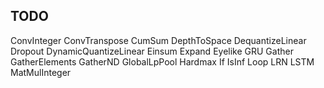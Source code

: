 ## TODO

ConvInteger
ConvTranspose
CumSum
DepthToSpace
DequantizeLinear
Dropout
DynamicQuantizeLinear
Einsum
Expand
Eyelike
GRU
Gather
GatherElements
GatherND
GlobalLpPool
Hardmax
If
IsInf
Loop
LRN
LSTM
MatMulInteger
